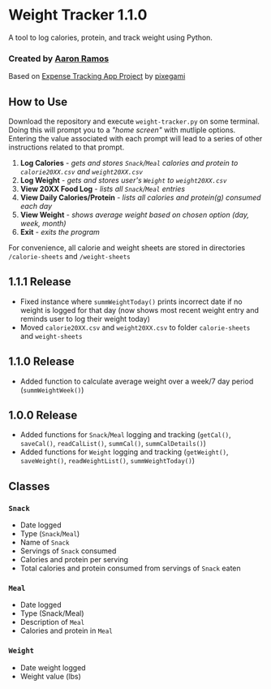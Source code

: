 # Weight Tracker 1.1.0 
A tool to log calories, protein, and track weight using Python.  
### Created by [Aaron Ramos](https://aar0m.github.io/portfolio/) 
Based on [Expense Tracking App Project](https://youtu.be/HTD86h69PtE?t=0) by [pixegami](https://www.youtube.com/@pixegami)  

## How to Use
Download the repository and execute `weight-tracker.py` on some terminal. Doing this will prompt you to a *"home screen"* with mutliple options. Entering the value associated with each prompt will lead to a series of other instructions related to that prompt.

1. **Log Calories** - *gets and stores `Snack`/`Meal` calories and protein to `calorie20XX.csv` and `weight20XX.csv`*
2. **Log Weight** - *gets and stores user's `Weight` to `weight20XX.csv`*
3. **View 20XX Food Log** - *lists all `Snack`/`Meal` entries*
4. **View Daily Calories/Protein** - *lists all calories and protein(g) consumed each day*
5. **View Weight** - *shows average weight based on chosen option (day, week, month)*
6. **Exit** - *exits the program*

For convenience, all calorie and weight sheets are stored in directories `/calorie-sheets` and `/weight-sheets`

## 1.1.1 Release
- Fixed instance where `summWeightToday()` prints incorrect date if no weight is logged for that day (now shows most recent weight entry and reminds user to log their weight today)
- Moved `calorie20XX.csv` and `weight20XX.csv` to folder `calorie-sheets` and `weight-sheets`

## 1.1.0 Release
- Added function to calculate average weight over a week/7 day period (`summWeightWeek()`)

## 1.0.0 Release
- Added functions for `Snack`/`Meal` logging and tracking (`getCal()`, `saveCal()`, `readCalList()`, `summCal()`, `summCalDetails()`)
- Added functions for `Weight` logging and tracking (`getWeight()`, `saveWeight()`, `readWeightList()`, `summWeightToday()`)

## Classes
### `Snack`
- Date logged
- Type (`Snack`/`Meal`)
- Name of `Snack`
- Servings of `Snack` consumed
- Calories and protein per serving
- Total calories and protein consumed from servings of `Snack` eaten

### `Meal`
- Date logged
- Type (Snack/Meal)
- Description of `Meal`
- Calories and protein in `Meal`

### `Weight`
- Date weight logged
- Weight value (lbs)
